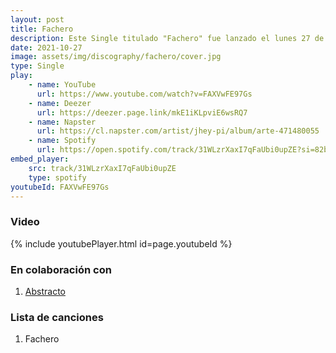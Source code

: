 ```yaml
---
layout: post
title: Fachero
description: Este Single titulado "Fachero" fue lanzado el lunes 27 de octubre, con un enfoque moderno del trap venezolano en colaboración con Abstracto.
date: 2021-10-27
image: assets/img/discography/fachero/cover.jpg
type: Single
play:
    - name: YouTube
      url: https://www.youtube.com/watch?v=FAXVwFE97Gs
    - name: Deezer
      url: https://deezer.page.link/mkE1iKLpviE6wsRQ7
    - name: Napster
      url: https://cl.napster.com/artist/jhey-pi/album/arte-471480055
    - name: Spotify
      url: https://open.spotify.com/track/31WLzrXaxI7qFaUbi0upZE?si=82be7489087d44bf
embed_player:
    src: track/31WLzrXaxI7qFaUbi0upZE
    type: spotify
youtubeId: FAXVwFE97Gs
---
```

### Video
{% include youtubePlayer.html id=page.youtubeId %}

### En colaboración con

1. <a href="https://www.instagram.com/abstractoboy"> Abstracto </a>

### Lista de canciones

1. Fachero
